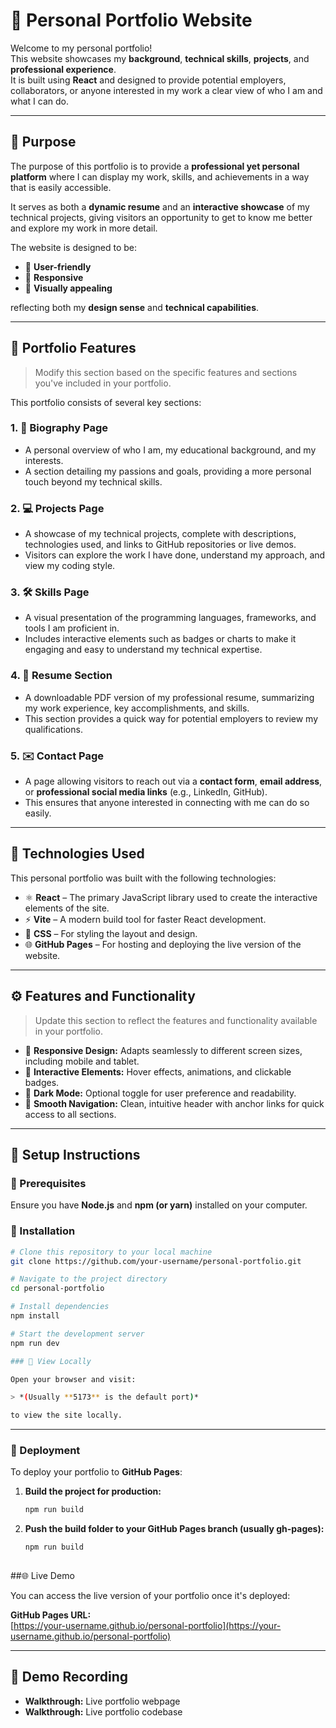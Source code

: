 # 💼 Personal Portfolio Website

Welcome to my personal portfolio!  
This website showcases my **background**, **technical skills**, **projects**, and **professional experience**.  
It is built using **React** and designed to provide potential employers, collaborators, or anyone interested in my work a clear view of who I am and what I can do.

---

## 🎯 Purpose

The purpose of this portfolio is to provide a **professional yet personal platform** where I can display my work, skills, and achievements in a way that is easily accessible.

It serves as both a **dynamic resume** and an **interactive showcase** of my technical projects, giving visitors an opportunity to get to know me better and explore my work in more detail.

The website is designed to be:
- 🧭 **User-friendly**
- 📱 **Responsive**
- 🎨 **Visually appealing**

reflecting both my **design sense** and **technical capabilities**.

---

## 🧩 Portfolio Features

> Modify this section based on the specific features and sections you've included in your portfolio.

This portfolio consists of several key sections:

### 1. 🧍 Biography Page
- A personal overview of who I am, my educational background, and my interests.  
- A section detailing my passions and goals, providing a more personal touch beyond my technical skills.

### 2. 💻 Projects Page
- A showcase of my technical projects, complete with descriptions, technologies used, and links to GitHub repositories or live demos.  
- Visitors can explore the work I have done, understand my approach, and view my coding style.

### 3. 🛠️ Skills Page
- A visual presentation of the programming languages, frameworks, and tools I am proficient in.  
- Includes interactive elements such as badges or charts to make it engaging and easy to understand my technical expertise.

### 4. 📄 Resume Section
- A downloadable PDF version of my professional resume, summarizing my work experience, key accomplishments, and skills.  
- This section provides a quick way for potential employers to review my qualifications.

### 5. ✉️ Contact Page
- A page allowing visitors to reach out via a **contact form**, **email address**, or **professional social media links** (e.g., LinkedIn, GitHub).  
- This ensures that anyone interested in connecting with me can do so easily.

---

## 🧱 Technologies Used

This personal portfolio was built with the following technologies:

- ⚛️ **React** – The primary JavaScript library used to create the interactive elements of the site.  
- ⚡ **Vite** – A modern build tool for faster React development.  
- 🎨 **CSS** – For styling the layout and design.  
- 🌐 **GitHub Pages** – For hosting and deploying the live version of the website.

---

## ⚙️ Features and Functionality

> Update this section to reflect the features and functionality available in your portfolio.

- 📱 **Responsive Design:** Adapts seamlessly to different screen sizes, including mobile and tablet.  
- 🧩 **Interactive Elements:** Hover effects, animations, and clickable badges.  
- 🌙 **Dark Mode:** Optional toggle for user preference and readability.  
- 🧭 **Smooth Navigation:** Clean, intuitive header with anchor links for quick access to all sections.

---

## 🧰 Setup Instructions

### 🧾 Prerequisites
Ensure you have **Node.js** and **npm (or yarn)** installed on your computer.

### 🚀 Installation

```bash
# Clone this repository to your local machine
git clone https://github.com/your-username/personal-portfolio.git

# Navigate to the project directory
cd personal-portfolio

# Install dependencies
npm install

# Start the development server
npm run dev

### 🧭 View Locally

Open your browser and visit:

> *(Usually **5173** is the default port)*

to view the site locally.
```
---

### 🚀 Deployment

To deploy your portfolio to **GitHub Pages**:

1. **Build the project for production:**
   ```bash
   npm run build

2. **Push the build folder to your GitHub Pages branch (usually gh-pages):**
    ```bash
    npm run build
  

##🌐 Live Demo

You can access the live version of your portfolio once it's deployed:

**GitHub Pages URL:**  
[https://your-username.github.io/personal-portfolio](https://your-username.github.io/personal-portfolio)

---

## 🎥 Demo Recording

- **Walkthrough:** Live portfolio webpage  
- **Walkthrough:** Live portfolio codebase


